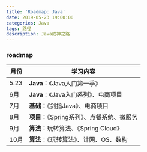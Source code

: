 ```yaml
---
title: 'Roadmap: Java'
date: 2019-05-23 19:00:00
categories: Java
tags: 路径
description: Java成神之路
---
```


### roadmap
<!-- more -->
| 月份 | 学习内容 |
| ---- | ------------------ |
| 5.23 | **Java**：《Java入门第一季》 |
| 6月 | **Java**：《Java入门系列》、电商项目 |
| 7月 | **基础**：《剑指Java》、电商项目 |
| 8月 | **项目**：《Spring系列》、点餐系统、微服务 |
| 9月 |  **算法**：玩转算法、《Spring Cloud》|
| 10月 | **算法**：《玩转算法》、计网、OS、数构 |